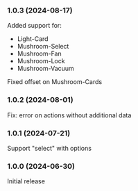 ### 1.0.3 (2024-08-17)

Added support for:
* Light-Card
* Mushroom-Select
* Mushroom-Fan
* Mushroom-Lock
* Mushroom-Vacuum

Fixed offset on Mushroom-Cards

### 1.0.2 (2024-08-01)

Fix: error on actions without additional data

### 1.0.1 (2024-07-21)

Support "select" with options

### 1.0.0 (2024-06-30)

Initial release
